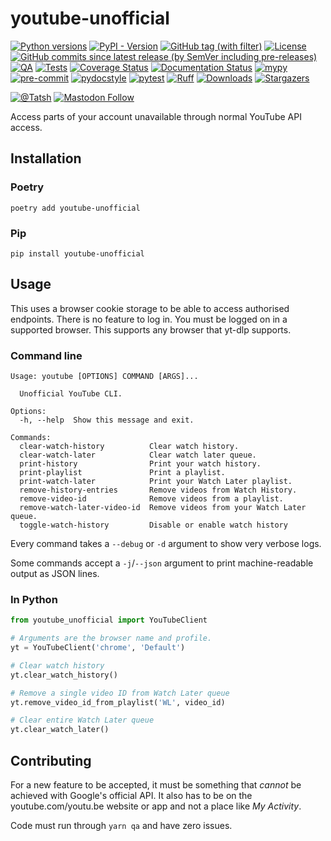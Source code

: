 # youtube-unofficial

[![Python versions](https://img.shields.io/pypi/pyversions/youtube-unofficial.svg?color=blue&logo=python&logoColor=white)](https://www.python.org/)
[![PyPI - Version](https://img.shields.io/pypi/v/youtube-unofficial)](https://pypi.org/project/youtube-unofficial/)
[![GitHub tag (with filter)](https://img.shields.io/github/v/tag/Tatsh/youtube-unofficial)](https://github.com/Tatsh/youtube-unofficial/tags)
[![License](https://img.shields.io/github/license/Tatsh/youtube-unofficial)](https://github.com/Tatsh/youtube-unofficial/blob/master/LICENSE.txt)
[![GitHub commits since latest release (by SemVer including pre-releases)](https://img.shields.io/github/commits-since/Tatsh/youtube-unofficial/v0.2.0/master)](https://github.com/Tatsh/youtube-unofficial/compare/v0.2.0...master)
[![QA](https://github.com/Tatsh/youtube-unofficial/actions/workflows/qa.yml/badge.svg)](https://github.com/Tatsh/youtube-unofficial/actions/workflows/qa.yml)
[![Tests](https://github.com/Tatsh/youtube-unofficial/actions/workflows/tests.yml/badge.svg)](https://github.com/Tatsh/youtube-unofficial/actions/workflows/tests.yml)
[![Coverage Status](https://coveralls.io/repos/github/Tatsh/youtube-unofficial/badge.svg?branch=master)](https://coveralls.io/github/Tatsh/youtube-unofficial?branch=master)
[![Documentation Status](https://readthedocs.org/projects/youtube-unofficial/badge/?version=latest)](https://youtube-unofficial.readthedocs.org/?badge=latest)
[![mypy](https://www.mypy-lang.org/static/mypy_badge.svg)](http://mypy-lang.org/)
[![pre-commit](https://img.shields.io/badge/pre--commit-enabled-brightgreen?logo=pre-commit&logoColor=white)](https://github.com/pre-commit/pre-commit)
[![pydocstyle](https://img.shields.io/badge/pydocstyle-enabled-AD4CD3)](http://www.pydocstyle.org/en/stable/)
[![pytest](https://img.shields.io/badge/pytest-zz?logo=Pytest&labelColor=black&color=black)](https://docs.pytest.org/en/stable/)
[![Ruff](https://img.shields.io/endpoint?url=https://raw.githubusercontent.com/astral-sh/ruff/main/assets/badge/v2.json)](https://github.com/astral-sh/ruff)
[![Downloads](https://static.pepy.tech/badge/youtube-unofficial/month)](https://pepy.tech/project/youtube-unofficial)
[![Stargazers](https://img.shields.io/github/stars/Tatsh/youtube-unofficial?logo=github&style=flat)](https://github.com/Tatsh/youtube-unofficial/stargazers)

[![@Tatsh](https://img.shields.io/badge/dynamic/json?url=https%3A%2F%2Fpublic.api.bsky.app%2Fxrpc%2Fapp.bsky.actor.getProfile%2F%3Factor%3Ddid%3Aplc%3Auq42idtvuccnmtl57nsucz72%26query%3D%24.followersCount%26style%3Dsocial%26logo%3Dbluesky%26label%3DFollow%2520%40Tatsh&query=%24.followersCount&style=social&logo=bluesky&label=Follow%20%40Tatsh)](https://bsky.app/profile/Tatsh.bsky.social)
[![Mastodon Follow](https://img.shields.io/mastodon/follow/109370961877277568?domain=hostux.social&style=social)](https://hostux.social/@Tatsh)

Access parts of your account unavailable through normal YouTube API access.

## Installation

### Poetry

```shell
poetry add youtube-unofficial
```

### Pip

```shell
pip install youtube-unofficial
```

## Usage

This uses a browser cookie storage to be able to access authorised endpoints. There is no feature to
log in. You must be logged on in a supported browser. This supports any browser that yt-dlp
supports.

### Command line

```plain
Usage: youtube [OPTIONS] COMMAND [ARGS]...

  Unofficial YouTube CLI.

Options:
  -h, --help  Show this message and exit.

Commands:
  clear-watch-history          Clear watch history.
  clear-watch-later            Clear watch later queue.
  print-history                Print your watch history.
  print-playlist               Print a playlist.
  print-watch-later            Print your Watch Later playlist.
  remove-history-entries       Remove videos from Watch History.
  remove-video-id              Remove videos from a playlist.
  remove-watch-later-video-id  Remove videos from your Watch Later queue.
  toggle-watch-history         Disable or enable watch history
```

Every command takes a `--debug` or `-d` argument to show very verbose logs.

Some commands accept a `-j`/`--json` argument to print machine-readable output as JSON lines.

### In Python

```python
from youtube_unofficial import YouTubeClient

# Arguments are the browser name and profile.
yt = YouTubeClient('chrome', 'Default')

# Clear watch history
yt.clear_watch_history()

# Remove a single video ID from Watch Later queue
yt.remove_video_id_from_playlist('WL', video_id)

# Clear entire Watch Later queue
yt.clear_watch_later()
```

## Contributing

For a new feature to be accepted, it must be something that _cannot_ be achieved with Google's
official API. It also has to be on the youtube.com/youtu.be website or app and not a place like
_My Activity_.

Code must run through `yarn qa` and have zero issues.
